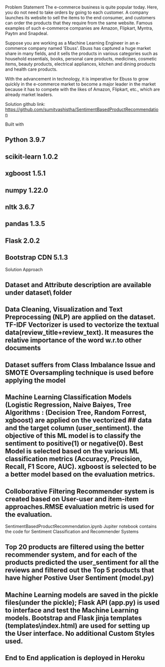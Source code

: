 Problem Statement
The e-commerce business is quite popular today. Here, you do not need to take orders by going to each customer. A company launches its website to sell the items to the end consumer, and customers can order the products that they require from the same website. Famous examples of such e-commerce companies are Amazon, Flipkart, Myntra, Paytm and Snapdeal.

Suppose you are working as a Machine Learning Engineer in an e-commerce company named 'Ebuss'. Ebuss has captured a huge market share in many fields, and it sells the products in various categories such as household essentials, books, personal care products, medicines, cosmetic items, beauty products, electrical appliances, kitchen and dining products and health care products.

With the advancement in technology, it is imperative for Ebuss to grow quickly in the e-commerce market to become a major leader in the market because it has to compete with the likes of Amazon, Flipkart, etc., which are already market leaders.

Solution
github link: https://github.com/sumitvashistha/SentimentBasedProductRecommendation

Built with
## Python 3.9.7
## scikit-learn 1.0.2
## xgboost 1.5.1
## numpy 1.22.0
## nltk 3.6.7
## pandas 1.3.5
## Flask 2.0.2
## Bootstrap CDN 5.1.3

Solution Approach

## Dataset and Attribute description are available under dataset\ folder
## Data Cleaning, Visualization and Text Preprocessing (NLP) are applied on the dataset. TF-IDF Vectorizer is used to vectorize the textual data(review_title+review_text). It measures the relative importance of the word w.r.to other documents
## Dataset suffers from Class Imbalance Issue and SMOTE Oversampling technique is used before applying the model
## Machine Learning Classification Models (Logistic Regression, Naive Baiyes, Tree Algorithms : (Decision Tree, Random Forrest, xgboost) are applied on the vectorized ## data and the target column (user_sentiment). the objective of this ML model is to classify the sentiment to positive(1) or negative(0). Best Model is selected based on the various ML classification metrics (Accuracy, Precision, Recall, F1 Score, AUC). xgboost is selected to be a better model based on the evaluation metrics.
## Colloborative Filtering Recommender system is created based on User-user and item-item approaches.RMSE evaluation metric is used for the evaluation.
SentimentBasedProductRecommendation.ipynb Jupiter notebook contains the code for Sentiment Classification and Recommender Systems
## Top 20 products are filtered using the better recommender system, and for each of the products predicted the user_sentiment for all the reviews and filtered out the Top 5 products that have higher Postive User Sentiment (model.py)
## Machine Learning models are saved in the pickle files(under the pickle); Flask API (app.py) is used to interface and test the Machine Learning models. Bootstrap and Flask jinja templates (templates\index.html) are used for setting up the User interface. No additional Custom Styles used.
## End to End application is deployed in Heroku

